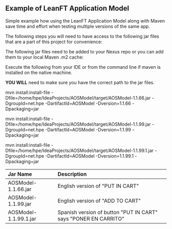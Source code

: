 ## Example of LeanFT Application Model

Simple example how using the LeanFT Application Model along with Maven save time and effort when testing multiple versions of the same app.


The following steps you will need to have access to the following jar files that are a part of this project for convenience:

The following jar files need to be added to your Nexus repo or you can add them to your local Maven .m2 cache:

Execute the following from your IDE or from the command line if maven is installed on the native machine.  

**YOU WILL** need to make sure you have the correct path to the jar files.

mvn install:install-file -Dfile=/home/hpe/IdeaProjects/AOSModel/target/AOSModel-1.1.66.jar -DgroupId=net.hpe -DartifactId=AOSModel -Dversion=1.1.66 -Dpackaging=jar

mvn install:install-file -Dfile=/home/hpe/IdeaProjects/AOSModel/target/AOSModel-1.1.99.jar -DgroupId=net.hpe -DartifactId=AOSModel -Dversion=1.1.99 -Dpackaging=jar

mvn install:install-file -Dfile=/home/hpe/IdeaProjects/AOSModel/target/AOSModel-1.1.99.1.jar -DgroupId=net.hpe -DartifactId=AOSModel -Dversion=1.1.99.1 -Dpackaging=jar

| Jar Name | Description|
|:---|:---|
|AOSModel-1.1.66.jar |English version of "PUT IN CART"|
|AOSModel-1.1.99.jar |English version of "ADD TO CART"|
|AOSModel-1.1.99.1.jar |Spanish version of button "PUT IN CART" says "PONER EN CARRITO"|
